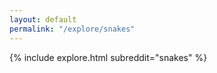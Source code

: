 ```yaml
---
layout: default
permalink: "/explore/snakes"
---
```


{% include explore.html subreddit="snakes" %}
